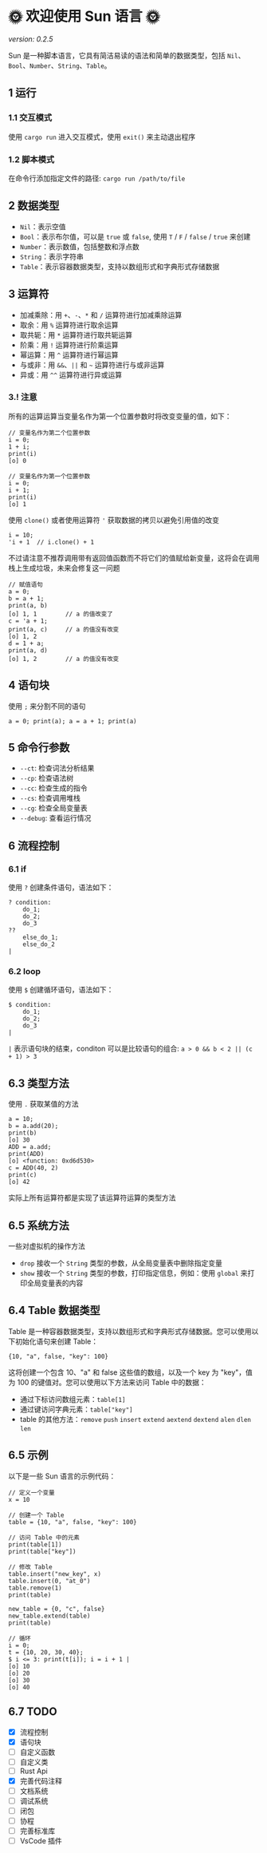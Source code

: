 # 🌞 欢迎使用 Sun 语言 🌞

*version: 0.2.5*

Sun 是一种脚本语言，它具有简洁易读的语法和简单的数据类型，包括 `Nil`、`Bool`、`Number`、`String`、`Table`。

## 1 运行

### 1.1 交互模式

使用 `cargo run` 进入交互模式，使用 `exit()` 来主动退出程序

### 1.2 脚本模式

在命令行添加指定文件的路径: `cargo run /path/to/file`

## 2 数据类型

- `Nil`：表示空值
- `Bool`：表示布尔值，可以是 `true` 或 `false`, 使用 `T` / `F` / `false` / `true` 来创建
- `Number`：表示数值，包括整数和浮点数
- `String`：表示字符串
- `Table`：表示容器数据类型，支持以数组形式和字典形式存储数据

## 3 运算符

- 加减乘除：用 `+`、`-`、`*` 和 `/` 运算符进行加减乘除运算
- 取余：用 `%` 运算符进行取余运算
- 取共轭：用 `*` 运算符进行取共轭运算
- 阶乘：用 `!` 运算符进行阶乘运算
- 幂运算：用 `^` 运算符进行幂运算
- 与或非：用 `&&`、`||` 和 `~` 运算符进行与或非运算
- 异或：用 `^^` 运算符进行异或运算

### 3.! 注意

所有的运算运算当变量名作为第一个位置参数时将改变变量的值，如下：

```sun
// 变量名作为第二个位置参数
i = 0;
1 + i;
print(i)
[o] 0

// 变量名作为第一个位置参数
i = 0;
i + 1;
print(i)
[o] 1
```

使用 `clone()` 或者使用运算符 `'` 获取数据的拷贝以避免引用值的改变

```sun
i = 10;
'i + 1  // i.clone() + 1
```

不过请注意不推荐调用带有返回值函数而不将它们的值赋给新变量，这将会在调用栈上生成垃圾，未来会修复这一问题

```sun
// 赋值语句
a = 0;
b = a + 1;
print(a, b)
[o] 1, 1        // a 的值改变了
c = 'a + 1;
print(a, c)     // a 的值没有改变
[o] 1, 2
d = 1 + a;
print(a, d)
[o] 1, 2        // a 的值没有改变
```

## 4 语句块

使用 `;` 来分割不同的语句

```sun
a = 0; print(a); a = a + 1; print(a)
```

## 5 命令行参数

+ `--ct`: 检查词法分析结果
+ `--cp`: 检查语法树
+ `--cc`: 检查生成的指令
+ `--cs`: 检查调用堆栈
+ `--cg`: 检查全局变量表
+ `--debug`: 查看运行情况

## 6 流程控制

### 6.1 if

使用 `?` 创建条件语句，语法如下：

```sun
? condition: 
    do_1;
    do_2;
    do_3
??
    else_do_1;
    else_do_2
|
```

### 6.2 loop

使用 `$` 创建循环语句，语法如下：

```sun
$ condition: 
    do_1;
    do_2;
    do_3
|
```

`|` 表示语句块的结束，conditon 可以是比较语句的组合: `a > 0 && b < 2 || (c + 1) > 3`

## 6.3 类型方法

使用 `.` 获取某值的方法

```sun
a = 10;
b = a.add(20);
print(b)
[o] 30
ADD = a.add;
print(ADD)
[o] <function: 0xd6d530>
c = ADD(40, 2)
print(c)
[o] 42
```

实际上所有运算符都是实现了该运算符运算的类型方法

## 6.5 系统方法

一些对虚拟机的操作方法

+ `drop` 接收一个 `String` 类型的参数，从全局变量表中删除指定变量
+ `show` 接收一个 `String` 类型的参数，打印指定信息，例如：使用 `global` 来打印全局变量表的内容

## 6.4 Table 数据类型

Table 是一种容器数据类型，支持以数组形式和字典形式存储数据。您可以使用以下初始化语句来创建 Table：

```sun
{10, "a", false, "key": 100}
```

这将创建一个包含 10、"a" 和 false 这些值的数组，以及一个 key 为 "key"，值为 100 的键值对。您可以使用以下方法来访问 Table 中的数据：

- 通过下标访问数组元素：`table[1]`
- 通过键访问字典元素：`table["key"]`
- table 的其他方法：`remove` `push` `insert` `extend` `aextend` `dextend` `alen` `dlen` `len`

## 6.5 示例

以下是一些 Sun 语言的示例代码：

```sun
// 定义一个变量
x = 10

// 创建一个 Table
table = {10, "a", false, "key": 100}

// 访问 Table 中的元素
print(table[1])
print(table["key"])

// 修改 Table
table.insert("new_key", x)
table.insert(0, "at_0")
table.remove(1)
print(table)

new_table = {0, "c", false}
new_table.extend(table)
print(table)

// 循环
i = 0;
t = {10, 20, 30, 40};
$ i <= 3: print(t[i]); i = i + 1 | 
[o] 10
[o] 20
[o] 30
[o] 40
```

## 6.7 TODO

- [x] 流程控制
- [x] 语句块
- [ ] 自定义函数
- [ ] 自定义类
- [ ] Rust Api
- [x] 完善代码注释
- [ ] 文档系统
- [ ] 调试系统
- [ ] 闭包
- [ ] 协程
- [ ] 完善标准库
- [ ] VsCode 插件
